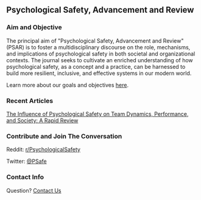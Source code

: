 ## Psychological Safety, Advancement and Review

### Aim and Objective

The principal aim of "Psychological Safety, Advancement and Review" (PSAR) is to foster a multidisciplinary discourse on the role, mechanisms, and implications of psychological safety in both societal and organizational contexts. The journal seeks to cultivate an enriched understanding of how psychological
safety, as a concept and a practice, can be harnessed to build more resilient, inclusive, and effective systems in our modern world.

Learn more about our goals and objectives [here](http://psafe.org/goals).

### Recent Articles

[The Influence of Psychological Safety on Team Dynamics, Performance, and Society: A Rapid Review](https://doi.org/10.5281/zenodo.8053647)

### Contribute and Join The Conversation

Reddit: [r/PsychologicalSafety](https://i.reddit.com/r/PsychologicalSafety/)

Twitter: [@PSafe](https://twitter.com/psafe)

### Contact Info

Question? [Contact Us](http://psafe.org/contact)

